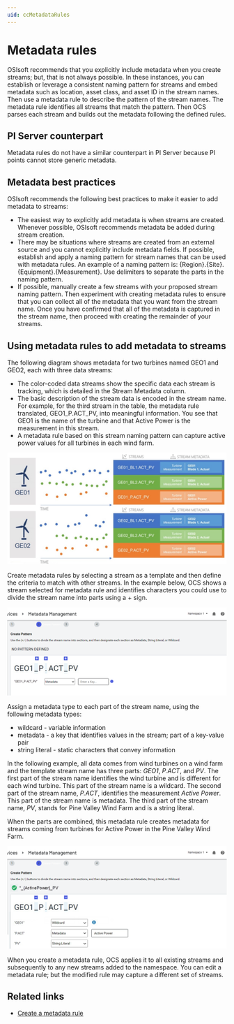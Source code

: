 ```yaml
---
uid: ccMetadataRules
---
```


# Metadata rules

OSIsoft recommends that you explicitly include metadata when you create streams; but, that is not always possible. In these instances, you can establish or leverage a consistent naming pattern for streams and embed metadata such as location, asset class, and asset ID in the stream names. Then use a metadata rule to describe the pattern of the stream names. The metadata rule identifies all streams that match the pattern. Then OCS parses each stream and builds out the metadata following the defined rules. 
<!-- Angela Flores 6/11/21 -Having read through the topic, I don't understand how you could use a metadata rule to "establish a consistent naming pattern". It seems like if the naming pattern is consistent, you can use metadata rules to decode the information stored in the name. Also, this topic talks about creating metadata rules and how they are applied to data streams, but then what? Where do I see this information? How does it help me? -->

## PI Server counterpart

Metadata rules do not have a similar counterpart in PI Server because PI points cannot store generic metadata. <!--If a similar feature existed in PI Server, it might be a tool that runs against a list of PI points and fills in their point attributes by parsing out different parts of a structured PI point name.--> <!-- Angela Flores 6/11/21 - I don't think the second sentence adds value. It is talking about a hypothetical tool. -->

## Metadata best practices  

OSIsoft recommends the following best practices to make it easier to add metadata to streams:

- The easiest way to explicitly add metadata is when streams are created. Whenever possible, OSIsoft recommends metadata be added during stream creation.
- There may be situations where streams are created from an external source and you cannot explicitly include metadata fields. If possible, establish and apply a naming pattern for stream names that can be used with metadata rules.  An example of a naming pattern is: {Region}.{Site}.{Equipment}.{Measurement}. Use delimiters to separate the parts in the naming pattern. 
- If possible, manually create a few streams with your proposed stream naming pattern. Then experiment with creating metadata rules to ensure that you can collect all of the metadata that you want from the stream name. Once you have confirmed that all of the metadata is captured in the stream name, then proceed with creating the remainder of your streams.

## Using metadata rules to add metadata to streams

The following diagram shows metadata for two turbines named GEO1 and GEO2, each with three data streams:

- The color-coded data streams show the specific data each stream is tracking, which is detailed in the Stream Metadata column. 
- The basic description of the stream data is encoded in the stream name. For example, for the third stream in the table, the metadata rule translated, GEO1_P.ACT_PV, into meaningful information. You see that GEO1 is the name of the turbine and that Active Power is the measurement in this stream.  
- A metadata rule based on this stream naming pattern can capture active power values for all turbines in each wind farm. 

![Metadata and streams](images/streams.jpg) 

Create metadata rules by selecting a stream as a template and then define the criteria to match with other streams. In the example below, OCS shows a stream selected for metadata rule and identifies characters you could use to divide the stream name into parts using a + sign. 

![Adding metadata](images/metadata1.png)

Assign a metadata type to each part of the stream name, using the following metadata types:

- wildcard - variable information
- metadata - a key that identifies values in the stream; part of a key-value pair
- string literal - static characters that convey information

In the following example, all data comes from wind turbines on a wind farm and the template stream name has three parts: *GEO1*, *P.ACT*, and *PV*. The first part of the stream name identifies the wind turbine and is different for each wind turbine. This part of the stream name is a wildcard. The second part of the stream name, *P.ACT*, identifies the measurement *Active Power*. This part of the stream name is metadata. The third part of the stream name, *PV*, stands for Pine Valley Wind Farm and is a string literal. 

When the parts are combined, this metadata rule creates metadata for streams coming from turbines for Active Power in the Pine Valley Wind Farm.

![Adding metadata to streams](images/metadata2.png)
 
When you create a metadata rule, OCS applies it to all existing streams and subsequently to any new streams added to the namespace. You can edit a metadata rule; but the modified rule may capture a different set of streams. 

## Related links

- [Create a metadata rule](xref:gpMetadataRules)
<!-- Angela Flores 6/11/21 - Adding a related links section seems unnecessary. -->
